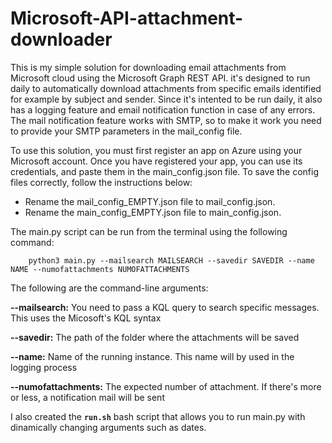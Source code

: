 # Microsoft-API-attachment-downloader


This is my simple solution for downloading email attachments from Microsoft cloud using the Microsoft Graph REST API. it's designed to run daily to automatically download attachments from specific emails identified for example by subject and sender. Since it's intented to be run daily, it also has a logging feature and email notification function in case of any errors. The mail notification feature works with SMTP, so to make it work you need to provide your SMTP parameters in the mail_config file.

To use this solution, you must first register an app on Azure using your Microsoft account. Once you have registered your app, you can use its credentials, and paste them in the main_config.json file. 
To save the config files correctly, follow the instructions below:

- Rename the mail_config_EMPTY.json file to mail_config.json.
- Rename the main_config_EMPTY.json file to main_config.json.

The main.py script can be run from the terminal using the following command:

        python3 main.py --mailsearch MAILSEARCH --savedir SAVEDIR --name NAME --numofattachments NUMOFATTACHMENTS

The following are the command-line arguments:

**--mailsearch:**  You need to pass a KQL query to search specific messages. This uses the Micosoft's KQL syntax

**--savedir:** The path of the folder where the attachments will be saved

**--name:** Name of the running instance. This name will by used in the logging process 

**--numofattachments:** The expected number of attachment. If there's more or less, a notification mail will be sent

I also created the **`run.sh`** bash script that allows you to run main.py with dinamically changing arguments such as dates.

